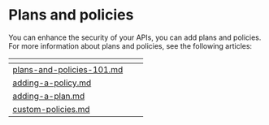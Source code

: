 # Plans and policies

You can enhance the security of your APIs, you can add plans and policies. For more information about plans and policies, see the following articles:&#x20;



<table data-view="cards"><thead><tr><th data-type="content-ref"></th><th></th><th></th></tr></thead><tbody><tr><td><a href="plans-and-policies-101.md">plans-and-policies-101.md</a></td><td></td><td></td></tr><tr><td><a href="adding-a-policy.md">adding-a-policy.md</a></td><td></td><td></td></tr><tr><td><a href="adding-a-plan.md">adding-a-plan.md</a></td><td></td><td></td></tr><tr><td><a href="custom-policies.md">custom-policies.md</a></td><td></td><td></td></tr></tbody></table>
